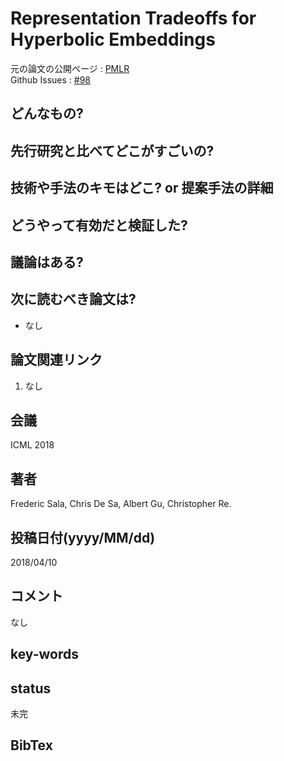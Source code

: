 # Representation Tradeoffs for Hyperbolic Embeddings

元の論文の公開ページ : [PMLR](http://proceedings.mlr.press/v80/sala18a.html)  
Github Issues : [#98](https://github.com/Obarads/obarads.github.io/issues/98)

## どんなもの?

## 先行研究と比べてどこがすごいの?

## 技術や手法のキモはどこ? or 提案手法の詳細

## どうやって有効だと検証した?

## 議論はある?

## 次に読むべき論文は?
- なし

## 論文関連リンク
1. なし

## 会議
ICML 2018

## 著者
Frederic Sala, Chris De Sa, Albert Gu, Christopher Re.

## 投稿日付(yyyy/MM/dd)
2018/04/10

## コメント
なし

## key-words

## status
未完

## BibTex
